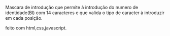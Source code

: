 Mascara de introdução que permite à introdução do numero de identidade(BI) com 14 caracteres e que valida o tipo de caracter à introduzir em cada posição.

feito com html,css,javascript.
